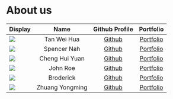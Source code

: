# About us

Display | Name | Github Profile | Portfolio 
--------|:----:|:--------------:|:---------:
![](https://via.placeholder.com/100.png?text=Photo) | Tan Wei Hua | [Github](https://github.com/thisisdax) | [Portfolio](team/thisisdax.md)
![](https://via.placeholder.com/100.png?text=Photo) | Spencer Nah | [Github](https://github.com/spencernah) | [Portfolio](team/spencernah.md)
![](https://via.placeholder.com/100.png?text=Photo) | Cheng Hui Yuan | [Github](https://github.com/chenghuiyuan) | [Portfolio](team/chenghuiyuan.md)
![](https://via.placeholder.com/100.png?text=Photo) | John Roe | [Github](https://github.com/) | [Portfolio](docs/team/johndoe.md)
![](https://via.placeholder.com/100.png?text=Photo) | Broderick | [Github](https://github.com/e0262191) | [Portfolio](team/e0262191.md)
![](https://via.placeholder.com/100.png?text=Photo) | Zhuang Yongming | [Github](https://github.com/yaololo/) | [Portfolio](team/yaololo.md)

